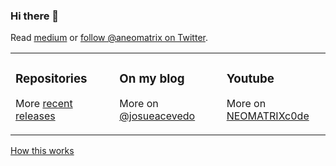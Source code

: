 ### Hi there 👋
Read [medium](https://medium.com/@josueacevedo) or [follow @aneomatrix on Twitter](https://twitter.com/aneomatrix).

<table><tr><td valign="top" width="33%">

### Repositories
<!-- recent_releases starts -->

<!-- recent_releases ends -->
More [recent releases](https://github.com/simonw/simonw/blob/main/releases.md)
</td><td valign="top" width="34%">

### On my blog
<!-- blog starts -->

<!-- blog ends -->
More on [@josueacevedo](https://medium.com/@josueacevedo)
</td><td valign="top" width="33%">

### Youtube
<!-- tils starts -->

<!-- tils ends -->
More on [NEOMATRIXc0de](https://www.youtube.com/c/NEOMATRIXc0de)
</td></tr></table>

<!--<a href="https://github.com/simonw/simonw/actions"><img src="https://github.com/simonw/simonw/workflows/Build%20README/badge.svg" align="right" alt="Build README"></a>--> <a href="https://simonwillison.net/2020/Jul/10/self-updating-profile-readme/">How this works</a>


<!--
**codeneomatrix/codeneomatrix** is a ✨ _special_ ✨ repository because its `README.md` (this file) appears on your GitHub profile.

Here are some ideas to get you started:

- 🔭 I’m currently working on ...
- 🌱 I’m currently learning ...
- 👯 I’m looking to collaborate on ...
- 🤔 I’m looking for help with ...
- 💬 Ask me about ...
- 📫 How to reach me: ...
- 😄 Pronouns: ...
- ⚡ Fun fact: ...
-->